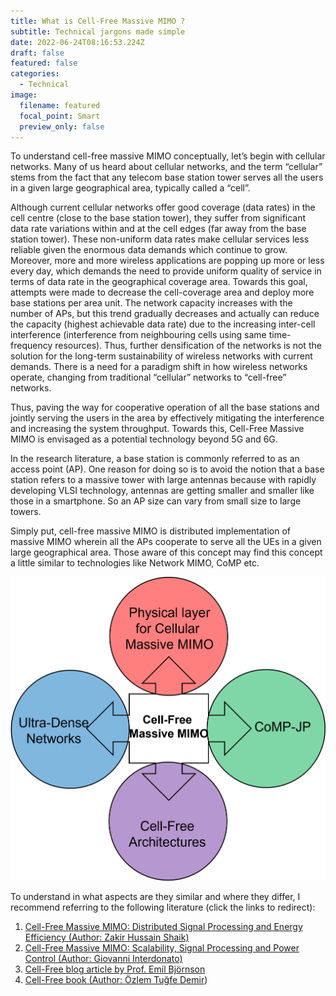 ```yaml
---
title: What is Cell-Free Massive MIMO ?
subtitle: Technical jargons made simple
date: 2022-06-24T08:16:53.224Z
draft: false
featured: false
categories:
  - Technical
image:
  filename: featured
  focal_point: Smart
  preview_only: false
---
```

To understand cell-free massive MIMO conceptually, let’s begin with cellular networks. Many of us heard about cellular networks, and the term “cellular” stems from the fact that any telecom base station tower serves all the users in a given large geographical area, typically called a “cell”. 

Although current cellular networks offer good coverage (data rates) in the cell centre (close to the base station tower), they suffer from significant data rate variations within and at the cell edges  (far away from the base station tower). These non-uniform data rates make cellular services less reliable given the enormous data demands which continue to grow. Moreover, more and more wireless applications are popping up more or less every day, which demands the need to provide uniform quality of service in terms of data rate in the geographical coverage area. Towards this goal, attempts were made to decrease the cell-coverage area and deploy more base stations per area unit. The network capacity increases with the number of APs, but this trend gradually decreases and actually can reduce the capacity (highest achievable data rate) due to the increasing inter-cell interference (interference from neighbouring cells using same time-frequency resources). Thus, further densification of the networks is not the solution for the long-term sustainability of wireless networks with current demands. There is a need for a paradigm shift in how wireless networks operate, changing from traditional “cellular” networks to “cell-free” networks.

Thus, paving the way for cooperative operation of all the base stations and jointly serving the users in the area by effectively mitigating the interference and increasing the system throughput. Towards this, Cell-Free Massive MIMO is envisaged as a potential technology beyond 5G and 6G.

In the research literature, a base station is commonly referred to as an access point (AP). One reason for doing so is to avoid the notion that a base station refers to a massive tower with large antennas because with rapidly developing VLSI technology, antennas are getting smaller and smaller like those in a smartphone. So an AP size can vary from small size to large towers.

Simply put, cell-free massive MIMO is distributed implementation of massive MIMO wherein all the APs cooperate to serve all the UEs in a given large geographical area. Those aware of this concept may find this concept a little similar to technologies like Network MIMO, CoMP etc. 

![](cellfreedef2.png "Cell-Free Massive MIMO is amalgamation of best exisiting technologies.")

To understand in what aspects are they similar and where they differ, I recommend referring to the following literature  (click the links to redirect):

1. [Cell-Free Massive MIMO: Distributed Signal Processing and Energy Efficiency (Author: Zakir Hussain Shaik)](https://liu.diva-portal.org/smash/get/diva2:1636175/FULLTEXT02.pdf)
2. [Cell-Free Massive MIMO: Scalability, Signal Processing and Power Control (Author: Giovanni Interdonato)](http://www.diva-portal.org/smash/get/diva2:1448945/FULLTEXT01.pdf)
3. [Cell-Free blog article by Prof. Emil Björnson](https://ma-mimo.ellintech.se/2022/04/30/cell-free-massive-mimo-and-cloud-ran/)
4. [](https://github.com/emilbjornson/cell-free-book)[Cell-Free book (Author: Özlem Tuğfe Demir](https://github.com/emilbjornson/cell-free-book)[](https://github.com/emilbjornson/cell-free-book))